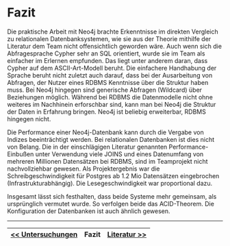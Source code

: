 # Fazit

Die praktische Arbeit mit Neo4j brachte Erkenntnisse im direkten Vergleich zu relationalen Datenbanksystemen, wie sie aus der  Theorie mithilfe der Literatur dem Team nicht offensichtlich geworden wäre. Auch wenn sich die Abfragesprache Cypher sehr an SQL orientiert, wurde sie im Team als einfacher im Erlernen empfunden. Das liegt unter anderem daran, dass Cypher auf dem ASCII-Art-Modell beruht. Die einfachere Handhabung der Sprache beruht nicht zuletzt auch darauf, dass bei der Ausarbeitung von Abfragen, der Nutzer eines RDBMS Kenntnisse über die Struktur haben muss. Bei Neo4j hingegen sind generische Abfragen (Wildcard) über Beziehungen möglich. Während bei RDBMS die Datenmodelle nicht ohne weiteres im Nachhinein erforschbar sind, kann man bei Neo4j die Struktur der Daten in Erfahrung bringen. Neo4j ist beliebig erweiterbar, RDBMS hingegen nicht.

Die Performance einer Neo4j-Datenbank kann durch die Vergabe von Indizes beeinträchtigt werden. Bei relationalen Datenbanken ist dies nicht von Belang. Die in der einschlägigen Literatur genannten Performance-Einbußen unter Verwendung viele JOINS und eines Datenumfang von mehreren Millionen Datensätzen bei RDBMS, sind im Teamprojekt nicht nachvollziehbar gewesen. Als Projektergebnis war die Schreibgeschwindigkeit für Postgres ab 1.2 Mio Datensätzen eingebrochen (Infrastrukturabhängig). Die Lesegeschwindigkeit war proportional dazu.

Insgesamt lässt sich festhalten, dass beide Systeme mehr gemeinsam, als ursprünglich vermutet wurde. So verfolgen beide das ACID-Theorem. Die Konfiguration der Datenbanken ist auch ähnlich gewesen.

---
| [<< Untersuchungen](04_untersuchungen.md) | Fazit | [Literatur >>](06_literature.md) |
|------------------------------------|------------|-------------------------------------|


